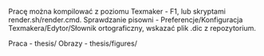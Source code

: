 Pracę można kompilować z poziomu Texmaker - F1, lub skryptami render.sh/render.cmd.
Sprawdzanie pisowni - Preferencje/Konfiguracja Texmakera/Edytor/Słownik ortograficzny, wskazać plik .dic z repozytorium.

Praca - thesis/
Obrazy - thesis/figures/

